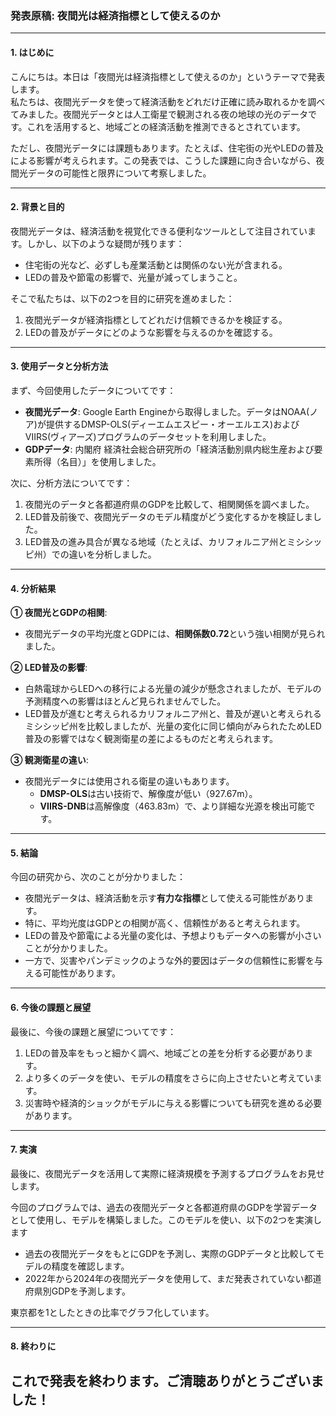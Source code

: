 ### 発表原稿: 夜間光は経済指標として使えるのか

---

#### 1. はじめに
こんにちは。本日は「夜間光は経済指標として使えるのか」というテーマで発表します。  
私たちは、夜間光データを使って経済活動をどれだけ正確に読み取れるかを調べてみました。夜間光データとは人工衛星で観測される夜の地球の光のデータです。これを活用すると、地域ごとの経済活動を推測できるとされています。

ただし、夜間光データには課題もあります。たとえば、住宅街の光やLEDの普及による影響が考えられます。この発表では、こうした課題に向き合いながら、夜間光データの可能性と限界について考察しました。

---

#### 2. 背景と目的
夜間光データは、経済活動を視覚化できる便利なツールとして注目されています。しかし、以下のような疑問が残ります：
- 住宅街の光など、必ずしも産業活動とは関係のない光が含まれる。
- LEDの普及や節電の影響で、光量が減ってしまうこと。

そこで私たちは、以下の2つを目的に研究を進めました：
1. 夜間光データが経済指標としてどれだけ信頼できるかを検証する。  
2. LEDの普及がデータにどのような影響を与えるのかを確認する。

---

#### 3. 使用データと分析方法
まず、今回使用したデータについてです：
- **夜間光データ**: Google Earth Engineから取得しました。データはNOAA(ノア)が提供するDMSP-OLS(ディーエムエスピー・オーエルエス)およびVIIRS(ヴィアーズ)プログラムのデータセットを利用しました。
- **GDPデータ**: 内閣府 経済社会総合研究所の「経済活動別県内総生産および要素所得（名目）」を使用しました。

次に、分析方法についてです：
1. 夜間光のデータと各都道府県のGDPを比較して、相関関係を調べました。
2. LED普及前後で、夜間光データのモデル精度がどう変化するかを検証しました。
3. LED普及の進み具合が異なる地域（たとえば、カリフォルニア州とミシシッピ州）での違いを分析しました。

---

#### 4. 分析結果
**① 夜間光とGDPの相関**:
- 夜間光データの平均光度とGDPには、**相関係数0.72**という強い相関が見られました。

**② LED普及の影響**:
- 白熱電球からLEDへの移行による光量の減少が懸念されましたが、モデルの予測精度への影響はほとんど見られませんでした。
- LED普及が進むと考えられるカリフォルニア州と、普及が遅いと考えられるミシシッピ州を比較しましたが、光量の変化に同じ傾向がみられたためLED普及の影響ではなく観測衛星の差によるものだと考えられます。

**③ 観測衛星の違い**:
- 夜間光データには使用される衛星の違いもあります。
  - **DMSP-OLS**は古い技術で、解像度が低い（927.67m）。
  - **VIIRS-DNB**は高解像度（463.83m）で、より詳細な光源を検出可能です。

---

#### 5. 結論
今回の研究から、次のことが分かりました：
- 夜間光データは、経済活動を示す**有力な指標**として使える可能性があります。
- 特に、平均光度はGDPとの相関が高く、信頼性があると考えられます。
- LEDの普及や節電による光量の変化は、予想よりもデータへの影響が小さいことが分かりました。
- 一方で、災害やパンデミックのような外的要因はデータの信頼性に影響を与える可能性があります。

---

#### 6. 今後の課題と展望
最後に、今後の課題と展望についてです：
1. LEDの普及率をもっと細かく調べ、地域ごとの差を分析する必要があります。
2. より多くのデータを使い、モデルの精度をさらに向上させたいと考えています。
3. 災害時や経済的ショックがモデルに与える影響についても研究を進める必要があります。

---

#### 7. 実演

最後に、夜間光データを活用して実際に経済規模を予測するプログラムをお見せします。

今回のプログラムでは、過去の夜間光データと各都道府県のGDPを学習データとして使用し、モデルを構築しました。このモデルを使い、以下の2つを実演します

 - 過去の夜間光データをもとにGDPを予測し、実際のGDPデータと比較してモデルの精度を確認します。
 - 2022年から2024年の夜間光データを使用して、まだ発表されていない都道府県別GDPを予測します。
 
 東京都を1としたときの比率でグラフ化しています。

---

#### 8. 終わりに
これで発表を終わります。ご清聴ありがとうございました！
---